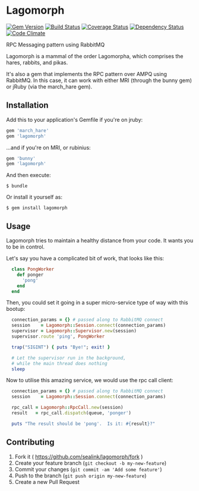 # Lagomorph

[![Gem Version](https://badge.fury.io/rb/geokit.png)](http://badge.fury.io/rb/lagomorph)
[![Build Status](https://travis-ci.org/sealink/lagomorph.png?branch=master)](https://travis-ci.org/sealink/lagomorph)
[![Coverage Status](https://coveralls.io/repos/sealink/lagomorph/badge.png)](https://coveralls.io/r/sealink/lagomorph)
[![Dependency Status](https://gemnasium.com/sealink/lagomorph.png)](https://gemnasium.com/sealink/lagomorph)
[![Code Climate](https://codeclimate.com/github/sealink/lagomorph.png)](https://codeclimate.com/github/sealink/lagomorph)

RPC Messaging pattern using RabbitMQ

Lagomorph is a mammal of the order Lagomorpha, which comprises the hares, rabbits, and pikas.

It's also a gem that implements the RPC pattern over AMPQ using RabbitMQ.
In this case, it can work with either MRI (through the bunny gem) or jRuby 
(via the march_hare gem).

## Installation

Add this to your application's Gemfile if you're on jruby:

```ruby
gem 'march_hare'
gem 'lagomorph'
```

...and if you're on MRI, or rubinius:

```ruby
gem 'bunny'
gem 'lagomorph'
```

And then execute:

    $ bundle

Or install it yourself as:

    $ gem install lagomorph

## Usage

Lagomorph tries to maintain a healthy distance from your code. It wants
you to be in control.

Let's say you have a complicated bit of work, that looks like this:

```ruby
  class PongWorker
    def ponger
      'pong'
    end
  end
```

Then, you could set it going in a super micro-service type of way with
this bootup:

```ruby
  connection_params = {} # passed along to RabbitMQ connect
  session    = Lagomorph::Session.connect(connection_params)
  supervisor = Lagomorph::Supervisor.new(session)
  supervisor.route 'ping', PongWorker

  trap("SIGINT") { puts "Bye!"; exit! }

  # Let the supervisor run in the background,
  # while the main thread does nothing
  sleep
```

Now to utilise this amazing service, we would use the rpc call client:

```ruby
  connection_params = {} # passed along to RabbitMQ connect
  session    = Lagomorph::Session.connect(connection_params)

  rpc_call = Lagomorph::RpcCall.new(session)
  result   = rpc_call.dispatch(queue, 'ponger')

  puts "The result should be 'pong'.  Is it: #{result}?"
```

## Contributing

1. Fork it ( https://github.com/sealink/lagomorph/fork )
2. Create your feature branch (`git checkout -b my-new-feature`)
3. Commit your changes (`git commit -am 'Add some feature'`)
4. Push to the branch (`git push origin my-new-feature`)
5. Create a new Pull Request
